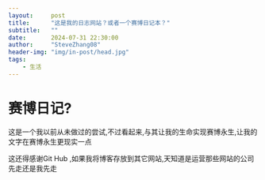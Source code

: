 ```yaml
---
layout:     post
title:      "这是我的日志网站？或者一个赛博日记本？"
subtitle:   ""
date:       2024-07-31 22:30:00
author:     "SteveZhang08"
header-img: "img/in-post/head.jpg"
tags:
    - 生活
---
```


# 赛博日记?

这是一个我以前从未做过的尝试,不过看起来,与其让我的生命实现赛博永生,让我的文字在赛博永生更现实一点

这还得感谢Git Hub ,如果我将博客存放到其它网站,天知道是运营那些网站的公司先走还是我先走